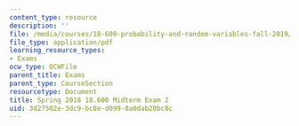 ```yaml
---
content_type: resource
description: ''
file: /media/courses/18-600-probability-and-random-variables-fall-2019/3d27502e3dc9bc8ed0998a0dab20bc8c_MIT18_600F19_mid2_2018.pdf
file_type: application/pdf
learning_resource_types:
- Exams
ocw_type: OCWFile
parent_title: Exams
parent_type: CourseSection
resourcetype: Document
title: Spring 2018 18.600 Midterm Exam 2
uid: 3d27502e-3dc9-bc8e-d099-8a0dab20bc8c
---
```

